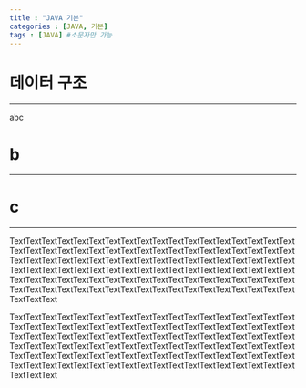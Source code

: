 ```yaml
---
title : "JAVA 기본"
categories : [JAVA, 기본]
tags : [JAVA] #소문자만 가능
---
```


# **데이터 구조**
---
abc


# **b**
---


# **c**
---

<div style="column-width: 50%;">

TextTextTextTextTextTextTextTextTextTextTextTextTextTextTextTextTextTextTextTextTextTextTextTextTextTextTextTextTextTextTextTextTextTextTextTextTextTextTextTextTextTextTextTextTextTextTextTextTextTextTextTextTextTextTextTextTextTextTextTextTextTextTextTextTextTextTextTextTextTextTextTextTextTextTextTextTextTextTextTextTextTextTextTextTextTextTextTextTextTextTextTextTextTextTextTextTextTextTextTextTextTextTextTextTextTextTextTextTextTextText

</div>

<div style="column-width: 50%;">

TextTextTextTextTextTextTextTextTextTextTextTextTextTextTextTextTextTextTextTextTextTextTextTextTextTextTextTextTextTextTextTextTextTextTextTextTextTextTextTextTextTextTextTextTextTextTextTextTextTextTextTextTextTextTextTextTextTextTextTextTextTextTextTextTextTextTextTextTextTextTextTextTextTextTextTextTextTextTextTextTextTextTextTextTextTextTextTextTextTextTextTextTextTextTextTextTextTextTextTextTextTextTextTextTextTextTextTextTextTextText

</div>
